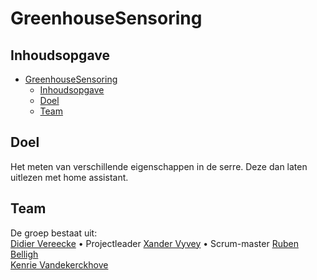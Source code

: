 # GreenhouseSensoring

## Inhoudsopgave

- [GreenhouseSensoring](#greenhousesensoring)
  - [Inhoudsopgave](#inhoudsopgave)
  - [Doel](#doel)
  - [Team](#team)

## Doel
Het meten van verschillende eigenschappen in de serre. Deze dan laten uitlezen met home assistant.

## Team
De groep bestaat uit:  
[Didier Vereecke](https://github.com/MrI2C) • Projectleader
[Xander Vyvey](https://github.com/vyx04) • Scrum-master
[Ruben Belligh](https://github.com/RubenBelligh)    
[Kenrie Vandekerckhove](https://github.com/Kenrie19)  
